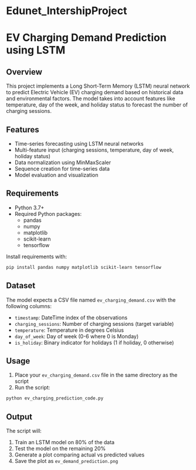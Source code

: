 # Edunet_IntershipProject

# EV Charging Demand Prediction using LSTM

## Overview

This project implements a Long Short-Term Memory (LSTM) neural network to predict Electric Vehicle (EV) charging demand based on historical data and environmental factors. The model takes into account features like temperature, day of the week, and holiday status to forecast the number of charging sessions.

## Features

- Time-series forecasting using LSTM neural networks
- Multi-feature input (charging sessions, temperature, day of week, holiday status)
- Data normalization using MinMaxScaler
- Sequence creation for time-series data
- Model evaluation and visualization

## Requirements

- Python 3.7+
- Required Python packages:
  - pandas
  - numpy
  - matplotlib
  - scikit-learn
  - tensorflow

Install requirements with:
```bash
pip install pandas numpy matplotlib scikit-learn tensorflow
```

## Dataset

The model expects a CSV file named `ev_charging_demand.csv` with the following columns:
- `timestamp`: DateTime index of the observations
- `charging_sessions`: Number of charging sessions (target variable)
- `temperature`: Temperature in degrees Celsius
- `day_of_week`: Day of week (0-6 where 0 is Monday)
- `is_holiday`: Binary indicator for holidays (1 if holiday, 0 otherwise)

## Usage

1. Place your `ev_charging_demand.csv` file in the same directory as the script
2. Run the script:
```bash
python ev_charging_prediction_code.py
```

## Output

The script will:
1. Train an LSTM model on 80% of the data
2. Test the model on the remaining 20%
3. Generate a plot comparing actual vs predicted values
4. Save the plot as `ev_demand_prediction.png`
